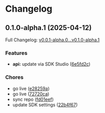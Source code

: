 # Changelog

## 0.1.0-alpha.1 (2025-04-12)

Full Changelog: [v0.0.1-alpha.0...v0.1.0-alpha.1](https://github.com/deepcode-ai/deepcode-typescript/compare/v0.0.1-alpha.0...v0.1.0-alpha.1)

### Features

* **api:** update via SDK Studio ([6e5fd2c](https://github.com/deepcode-ai/deepcode-typescript/commit/6e5fd2c002986808d9f27a9b293b24725fdab510))


### Chores

* go live ([e28259a](https://github.com/deepcode-ai/deepcode-typescript/commit/e28259a14cf983acc9e0c37dfb00d30174361fad))
* go live ([72720ca](https://github.com/deepcode-ai/deepcode-typescript/commit/72720ca85e45511cecca80419449ca1c5e4bce0c))
* sync repo ([fd01eef](https://github.com/deepcode-ai/deepcode-typescript/commit/fd01eef864c7f047d1a83f5c1e8d0c6ca04e3068))
* update SDK settings ([22b4f67](https://github.com/deepcode-ai/deepcode-typescript/commit/22b4f67975146cb6f0be152f5e12804f6b9aacc6))

